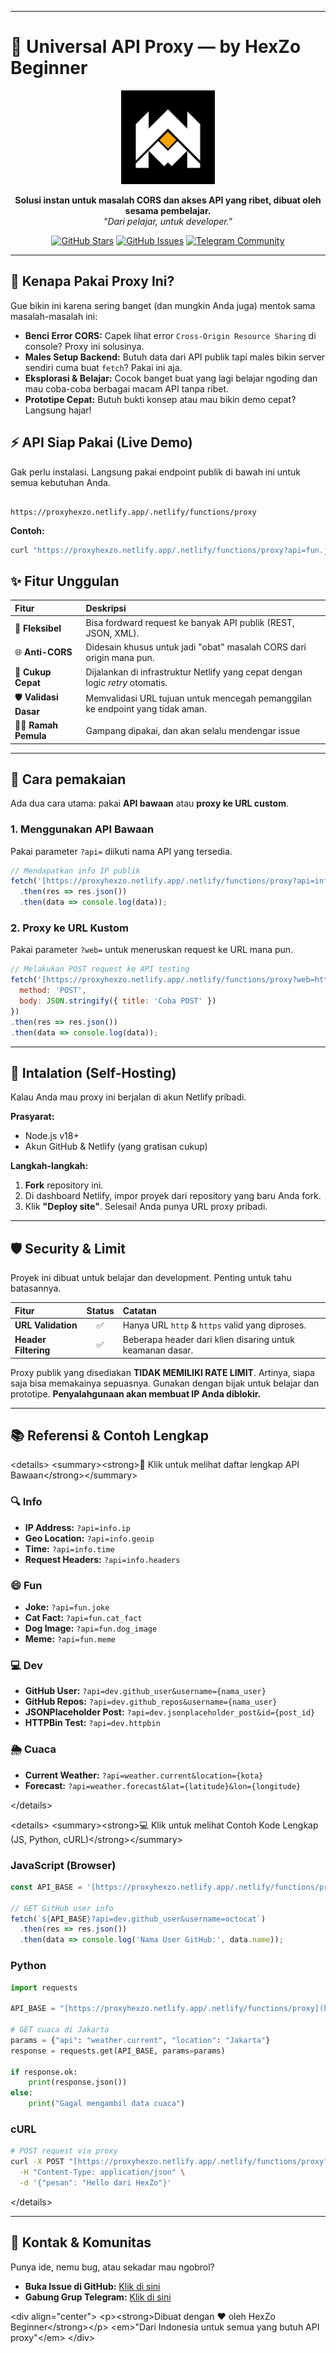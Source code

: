 
-----


# 🚀 Universal API Proxy — by HexZo Beginner

<p align="center">
  <img src="file.png" alt="Universal API Proxy Logo" width="150"/>
</p>

<p align="center">
  <strong>Solusi instan untuk masalah CORS dan akses API yang ribet, dibuat oleh sesama pembelajar.</strong>
  <br />
  <em>"Dari pelajar, untuk developer."</em>
</p>

<p align="center">
  <a href="https://github.com/HexZoNetwork/UniversalProxy/stargazers"><img src="https://img.shields.io/github/stars/HexZoNetwork/UniversalProxy?style=for-the-badge&logo=github&color=gold" alt="GitHub Stars"></a>
  <a href="https://github.com/HexZoNetwork/UniversalProxy/issues"><img src="https://img.shields.io/github/issues/HexZoNetwork/UniversalProxy?style=for-the-badge&logo=github&color=red" alt="GitHub Issues"></a>
  <a href="https://t.me/hexzo_not_devz"><img src="https://img.shields.io/badge/Komunitas-Telegram-blue?style=for-the-badge&logo=telegram" alt="Telegram Community"></a>
</p>

---

## 🌟 Kenapa Pakai Proxy Ini?

Gue bikin ini karena sering banget (dan mungkin Anda juga) mentok sama masalah-masalah ini:
* **Benci Error CORS:** Capek lihat error `Cross-Origin Resource Sharing` di console? Proxy ini solusinya.
* **Males Setup Backend:** Butuh data dari API publik tapi males bikin server sendiri cuma buat `fetch`? Pakai ini aja.
* **Eksplorasi & Belajar:** Cocok banget buat yang lagi belajar ngoding dan mau coba-coba berbagai macam API tanpa ribet.
* **Prototipe Cepat:** Butuh bukti konsep atau mau bikin demo cepat? Langsung hajar!

## ⚡ API Siap Pakai (Live Demo)

Gak perlu instalasi. Langsung pakai endpoint publik di bawah ini untuk semua kebutuhan Anda.

```

https://proxyhexzo.netlify.app/.netlify/functions/proxy

````
**Contoh:**
```bash
curl "https://proxyhexzo.netlify.app/.netlify/functions/proxy?api=fun.joke"
````

## ✨ Fitur Unggulan

| Fitur | Deskripsi |
|:--- |:--- |
| 🔗 **Fleksibel** | Bisa fordward request ke banyak API publik (REST, JSON, XML). |
| 🌐 **Anti-CORS** | Didesain khusus untuk jadi "obat" masalah CORS dari origin mana pun. |
| 🚀 **Cukup Cepat**| Dijalankan di infrastruktur Netlify yang cepat dengan logic *retry* otomatis. |
| 🛡️ **Validasi Dasar** | Memvalidasi URL tujuan untuk mencegah pemanggilan ke endpoint yang tidak aman. |
| 👨‍💻 **Ramah Pemula** | Gampang dipakai, dan akan selalu mendengar issue |

-----

## 🚀 Cara pemakaian

Ada dua cara utama: pakai **API bawaan** atau **proxy ke URL custom**.

### 1\. Menggunakan API Bawaan

Pakai parameter `?api=` diikuti nama API yang tersedia.

```javascript
// Mendapatkan info IP publik
fetch('[https://proxyhexzo.netlify.app/.netlify/functions/proxy?api=info.ip](https://proxyhexzo.netlify.app/.netlify/functions/proxy?api=info.ip)')
  .then(res => res.json())
  .then(data => console.log(data));
```

### 2\. Proxy ke URL Kustom

Pakai parameter `?web=` untuk meneruskan request ke URL mana pun.

```javascript
// Melakukan POST request ke API testing
fetch('[https://proxyhexzo.netlify.app/.netlify/functions/proxy?web=https://jsonplaceholder.typicode.com/posts](https://proxyhexzo.netlify.app/.netlify/functions/proxy?web=https://jsonplaceholder.typicode.com/posts)', {
  method: 'POST',
  body: JSON.stringify({ title: 'Coba POST' })
})
.then(res => res.json())
.then(data => console.log(data));
```

-----

## 🔧 Intalation (Self-Hosting)

Kalau Anda mau proxy ini berjalan di akun Netlify pribadi.

**Prasyarat:**

  * Node.js v18+
  * Akun GitHub & Netlify (yang gratisan cukup)

**Langkah-langkah:**

1.  **Fork** repository ini.
2.  Di dashboard Netlify, impor proyek dari repository yang baru Anda fork.
3.  Klik **"Deploy site"**. Selesai\! Anda punya URL proxy pribadi.

-----

## 🛡️ Security & Limit

Proyek ini dibuat untuk belajar dan development. Penting untuk tahu batasannya.

| Fitur | Status | Catatan |
|:--- |:---:|:--- |
| **URL Validation** | ✅ | Hanya URL `http` & `https` valid yang diproses. |
| **Header Filtering** | ✅ | Beberapa header dari klien disaring untuk keamanan dasar. |

Proxy publik yang disediakan **TIDAK MEMILIKI RATE LIMIT**. Artinya, siapa saja bisa memakainya sepuasnya. Gunakan dengan bijak untuk belajar dan prototipe. **Penyalahgunaan akan membuat IP Anda diblokir.**

-----

## 📚 Referensi & Contoh Lengkap

\<details\>
\<summary\>\<strong\>📂 Klik untuk melihat daftar lengkap API Bawaan\</strong\>\</summary\>

### 🔍 Info

  - **IP Address:** `?api=info.ip`
  - **Geo Location:** `?api=info.geoip`
  - **Time:** `?api=info.time`
  - **Request Headers:** `?api=info.headers`

### 😄 Fun

  - **Joke:** `?api=fun.joke`
  - **Cat Fact:** `?api=fun.cat_fact`
  - **Dog Image:** `?api=fun.dog_image`
  - **Meme:** `?api=fun.meme`

### 💻 Dev

  - **GitHub User:** `?api=dev.github_user&username={nama_user}`
  - **GitHub Repos:** `?api=dev.github_repos&username={nama_user}`
  - **JSONPlaceholder Post:** `?api=dev.jsonplaceholder_post&id={post_id}`
  - **HTTPBin Test:** `?api=dev.httpbin`

### 🌦️ Cuaca

  - **Current Weather:** `?api=weather.current&location={kota}`
  - **Forecast:** `?api=weather.forecast&lat={latitude}&lon={longitude}`

\</details\>

\<details\>
\<summary\>\<strong\>💻 Klik untuk melihat Contoh Kode Lengkap (JS, Python, cURL)\</strong\>\</summary\>

### JavaScript (Browser)

```javascript
const API_BASE = '[https://proxyhexzo.netlify.app/.netlify/functions/proxy](https://proxyhexzo.netlify.app/.netlify/functions/proxy)';

// GET GitHub user info
fetch(`${API_BASE}?api=dev.github_user&username=octocat`)
  .then(res => res.json())
  .then(data => console.log('Nama User GitHub:', data.name));
```

### Python

```python
import requests

API_BASE = "[https://proxyhexzo.netlify.app/.netlify/functions/proxy](https://proxyhexzo.netlify.app/.netlify/functions/proxy)"

# GET cuaca di Jakarta
params = {"api": "weather.current", "location": "Jakarta"}
response = requests.get(API_BASE, params=params)

if response.ok:
    print(response.json())
else:
    print("Gagal mengambil data cuaca")
```

### cURL

```bash
# POST request via proxy
curl -X POST "[https://proxyhexzo.netlify.app/.netlify/functions/proxy?web=https://httpbin.org/post](https://proxyhexzo.netlify.app/.netlify/functions/proxy?web=https://httpbin.org/post)" \
  -H "Content-Type: application/json" \
  -d '{"pesan": "Hello dari HexZo"}'
```

\</details\>

-----

## 💬 Kontak & Komunitas

Punya ide, nemu bug, atau sekadar mau ngobrol?

  * **Buka Issue di GitHub:** [Klik di sini](https://www.google.com/url?sa=E&source=gmail&q=https://github.com/HexZoNetwork/UniversalProxy/issues)
  * **Gabung Grup Telegram:** [Klik di sini](https://t.me/hexzo_not_devz)

\<div align="center"\>
\<p\>\<strong\>Dibuat dengan ❤️ oleh HexZo Beginner\</strong\>\</p\>
\<em\>"Dari Indonesia untuk semua yang butuh API proxy"\</em\>
\</div\>

```
```
